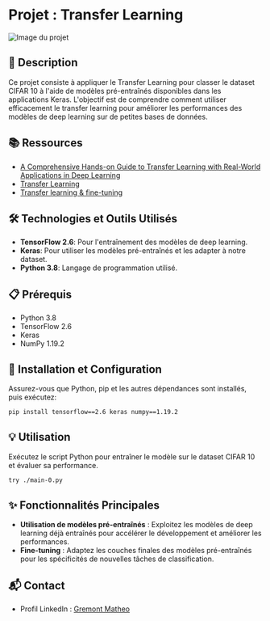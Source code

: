 # Projet : Transfer Learning

![Image du projet](https://th.bing.com/th/id/OIP.XA7izspYjaD-tovJahX8OQHaE7?rs=1&pid=ImgDetMain)

## 📝 Description
Ce projet consiste à appliquer le Transfer Learning pour classer le dataset CIFAR 10 à l'aide de modèles pré-entraînés disponibles dans les applications Keras. L'objectif est de comprendre comment utiliser efficacement le transfer learning pour améliorer les performances des modèles de deep learning sur de petites bases de données.

## 📚 Ressources
- [A Comprehensive Hands-on Guide to Transfer Learning with Real-World Applications in Deep Learning](https://medium.com/@smileservices/a-comprehensive-hands-on-guide-to-transfer-learning-with-real-world-applications-in-deep-learning-2120fecd3cab)
- [Transfer Learning](https://machinelearningmastery.com/transfer-learning-for-deep-learning/)
- [Transfer learning & fine-tuning](https://www.tensorflow.org/tutorials/images/transfer_learning)

## 🛠️ Technologies et Outils Utilisés
- **TensorFlow 2.6**: Pour l'entraînement des modèles de deep learning.
- **Keras**: Pour utiliser les modèles pré-entraînés et les adapter à notre dataset.
- **Python 3.8**: Langage de programmation utilisé.

## 📋 Prérequis
- Python 3.8
- TensorFlow 2.6
- Keras
- NumPy 1.19.2

## 🚀 Installation et Configuration
Assurez-vous que Python, pip et les autres dépendances sont installés, puis exécutez:
```bash
pip install tensorflow==2.6 keras numpy==1.19.2
```

## 💡 Utilisation
Exécutez le script Python pour entraîner le modèle sur le dataset CIFAR 10 et évaluer sa performance.
```bash
try ./main-0.py
```

## ✨ Fonctionnalités Principales
- **Utilisation de modèles pré-entraînés** : Exploitez les modèles de deep learning déjà entraînés pour accélérer le développement et améliorer les performances.
- **Fine-tuning** : Adaptez les couches finales des modèles pré-entraînés pour les spécificités de nouvelles tâches de classification.

## 📬 Contact
- Profil LinkedIn : [Gremont Matheo](https://www.linkedin.com/in/matheo-gremont-aa0b41251/)
